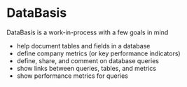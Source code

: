 # DataBasis
DataBasis is a work-in-process with a few goals in mind

- help document tables and fields in a database
- define company metrics (or key performance indicators)
- define, share, and comment on database queries
- show links between queries, tables, and metrics
- show performance metrics for queries

